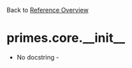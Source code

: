 
Back to [Reference Overview](https://github.com/pyrustic/primes/blob/master/docs/reference)

# primes.core.\_\_init\_\_

- No docstring -

<br>


```python

```

